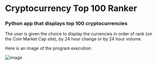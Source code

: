 # Cryptocurrency Top 100 Ranker

### Python app that displays top 100 cryptocurrencies

The user is given the choice to display the currencies in order of rank (on the Coin Market Cap site), by 24 hour change or by 24 hour volume.

Here is an image of the program execution:

![image](https://user-images.githubusercontent.com/24645219/43116489-cc6aa462-8ebc-11e8-9d89-e663be0f2ab1.png)